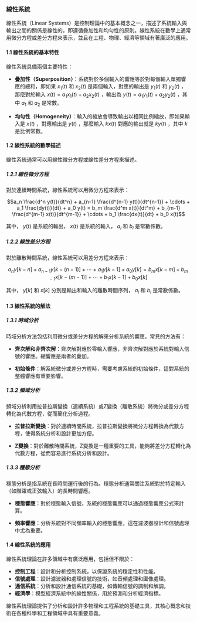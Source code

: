 ### 線性系統

線性系統（Linear Systems）是控制理論中的基本概念之一，描述了系統輸入與輸出之間的關係是線性的，即遵循疊加性和均勻性的原則。線性系統在數學上通常用微分方程或差分方程來表示，並且在工程、物理、經濟等領域有著廣泛的應用。

#### 1.1 線性系統的基本特性

線性系統具備兩個主要特性：

- **疊加性（Superposition）**：系統對於多個輸入的響應等於對每個輸入單獨響應的總和，即如果 $`x_1(t)`$  和  $`x_2(t)`$  是兩個輸入，對應的輸出是  $`y_1(t)`$  和  $`y_2(t)`$ ，那麼對於輸入  $`x(t) = a_1x_1(t) + a_2x_2(t)`$ ，輸出為  $`y(t) = a_1y_1(t) + a_2y_2(t)`$ ，其中  $`a_1`$  和  $`a_2`$  是常數。

- **均勻性（Homogeneity）**：輸入的縮放會導致輸出以相同比例縮放，即如果輸入是  $`x(t)`$ ，對應輸出是  $`y(t)`$ ，那麼輸入  $`kx(t)`$  對應的輸出就是  $`ky(t)`$ ，其中  $`k`$  是比例常數。

#### 1.2 線性系統的數學描述

線性系統通常可以用線性微分方程或線性差分方程來描述。

##### 1.2.1 線性微分方程

對於連續時間系統，線性系統可以用微分方程來表示：


$$a_n \frac{d^n y(t)}{dt^n} + a_{n-1} \frac{d^{n-1} y(t)}{dt^{n-1}} + \cdots + a_1 \frac{dy(t)}{dt} + a_0 y(t) = b_m \frac{d^m x(t)}{dt^m} + b_{m-1} \frac{d^{m-1} x(t)}{dt^{m-1}} + \cdots + b_1 \frac{dx(t)}{dt} + b_0 x(t)$$


其中， $`y(t)`$  是系統的輸出， $`x(t)`$  是系統的輸入， $`a_i`$  和  $`b_i`$  是常數係數。

##### 1.2.2 線性差分方程

對於離散時間系統，線性系統可以用差分方程來表示：


$$a_n y[k-n] + a_{n-1} y[k-(n-1)] + \cdots + a_1 y[k-1] + a_0 y[k] = b_m x[k-m] + b_{m-1} x[k-(m-1)] + \cdots + b_1 x[k-1] + b_0 x[k]$$


其中， $`y[k]`$  和  $`x[k]`$  分別是輸出和輸入的離散時間序列， $`a_i`$  和  $`b_i`$  是常數係數。

#### 1.3 線性系統的解法

##### 1.3.1 時域分析

時域分析方法包括利用微分或差分方程的解來分析系統的響應。常見的方法有：

- **齊次解和非齊次解**：齊次解對應於零輸入響應，非齊次解對應於系統對輸入信號的響應。總響應是兩者的疊加。

- **初始條件**：解系統微分或差分方程時，需要考慮系統的初始條件，這對系統的整體響應有重要影響。

##### 1.3.2 頻域分析

頻域分析利用拉普拉斯變換（連續系統）或Z變換（離散系統）將微分或差分方程轉化為代數方程，從而簡化分析過程。

- **拉普拉斯變換**：對於連續時間系統，拉普拉斯變換將微分方程轉換為代數方程，使得系統分析和設計更加方便。
  
- **Z變換**：對於離散時間系統，Z變換是一種重要的工具，能夠將差分方程轉化為代數方程，從而容易進行系統分析和設計。

##### 1.3.3 穩態分析

穩態分析是指系統在長時間運行後的行為。穩態分析通常關注系統對於特定輸入（如階躍或正弦輸入）的長時間響應。

- **穩態響應**：對於穩態輸入信號，系統的穩態響應可以通過穩態響應公式來計算。

- **頻率響應**：分析系統對不同頻率輸入的穩態響應，這在濾波器設計和信號處理中尤為重要。

#### 1.4 線性系統的應用

線性系統理論在許多領域中有廣泛應用，包括但不限於：

- **控制工程**：設計和分析控制系統，以保證系統的穩定性和性能。
- **信號處理**：設計濾波器和處理信號的技術，如音頻處理和圖像處理。
- **通信系統**：分析和設計通信系統的基礎，如傳輸信號的調制和解調。
- **經濟學**：模型經濟系統中的線性關係，用於預測和分析經濟指標。

線性系統理論提供了分析和設計許多物理和工程系統的基礎工具，其核心概念和技術在各種科學和工程領域中具有重要意義。
